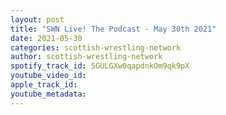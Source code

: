 ```yaml
---
layout: post
title: "SWN Live! The Podcast - May 30th 2021"
date: 2021-05-30
categories: scottish-wrestling-network
author: scottish-wrestling-network
spotify_track_id: 5GULGXw0qapdnkOm9qk9pX
youtube_video_id: 
apple_track_id: 
youtube_metadata: 
---
```

